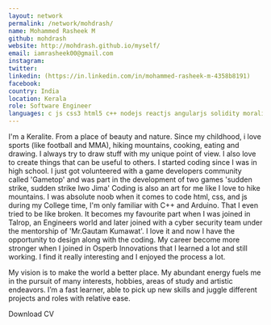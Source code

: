 ```yaml
---
layout: network
permalink: /network/mohdrash/
name: Mohammed Rasheek M
github: mohdrash
website: http://mohdrash.github.io/myself/
email: iamrasheek00@gmail.com
instagram:
twitter:
linkedin: (https://in.linkedin.com/in/mohammed-rasheek-m-4358b8191)
facebook:
country: India
location: Kerala
role: Software Engineer
languages: c js css3 html5 c++ nodejs reactjs angularjs solidity moralis nextjs django python
---
```


I'm a Keralite. From a place of beauty and nature. Since my childhood, i love sports (like football and MMA), hiking mountains, cooking, eating and drawing. I always try to draw stuff with my unique point of view. I also love to create things that can be useful to others.
I started coding since I was in high school. I just got volunteered with a game developers community called 'Gametop' and was part in the development of two games 'sudden strike, sudden strike Iwo Jima' Coding is also an art for me like I love to hike mountains. I was absolute noob when it comes to code html, css, and js during my College time, I'm only familiar with C++ and Arduino. That I even tried to be like broken. It becomes my favourite part when I was joined in Talrop, an Engineers world and later joined with a cyber security team under the mentorship of 'Mr.Gautam Kumawat'. I love it and now I have the opportunity to design along with the coding. My career become more stronger when I joined in Osperb Innovations that I learned a lot and still working. I find it really interesting and I enjoyed the process a lot.

My vision is to make the world a better place. My abundant energy fuels me in the pursuit of many interests, hobbies, areas of study and artistic endeavors. I’m a fast learner, able to pick up new skills and juggle different projects and roles with relative ease.

Download CV
